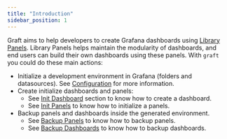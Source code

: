 ```yaml
---
title: "Introduction"
sidebar_position: 1
---
```


Graft aims to help developers to create Grafana dashboards using [Library Panels](https://grafana.com/docs/grafana/latest/dashboards/build-dashboards/manage-library-panels/). Library Panels helps maintain the modularity of dashboards, and end users can build their own dashboards using these panels. With `graft` you could do these main actions:

- Initialize a development environment in Grafana (folders and datasources). See [Configuration](./config) for more information.
- Create initialize dashboards and panels:
  - See [Init Dashboard](./dashboards#init-dashboard) section to know how to create a dashboard.
  - See [Init Panels](./panels#init-panel) to know how to initialize a panels.
- Backup panels and dashboards inside the generated environment.
  - See [Backup Panels](./panels#backup-panels) to know how to backup panels.
  - See [Backup Dashboards](./dashboards#backup-dashboards) to know how to backup dashboards.
